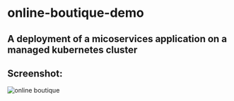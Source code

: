 # online-boutique-demo
## A deployment of a micoservices application on a managed kubernetes cluster 


## Screenshot:
![online boutique](https://user-images.githubusercontent.com/114604124/223282470-a725ac47-1d45-48f8-8e28-8c9c83fdc126.png)

